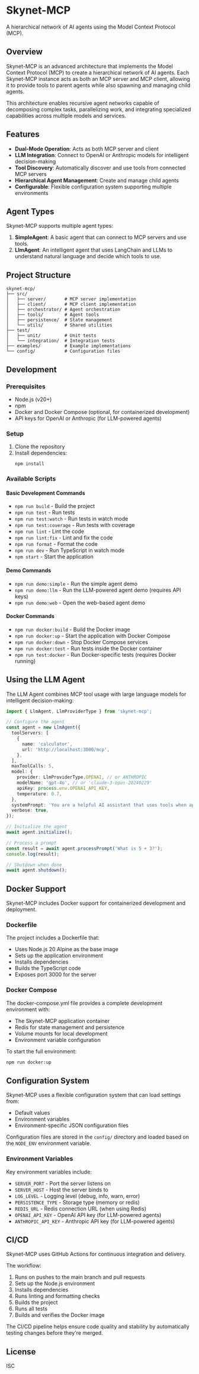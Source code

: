 # Skynet-MCP

A hierarchical network of AI agents using the Model Context Protocol (MCP).

## Overview

Skynet-MCP is an advanced architecture that implements the Model Context Protocol (MCP) to create a hierarchical network of AI agents. Each Skynet-MCP instance acts as both an MCP server and MCP client, allowing it to provide tools to parent agents while also spawning and managing child agents.

This architecture enables recursive agent networks capable of decomposing complex tasks, parallelizing work, and integrating specialized capabilities across multiple models and services.

## Features

- **Dual-Mode Operation**: Acts as both MCP server and client
- **LLM Integration**: Connect to OpenAI or Anthropic models for intelligent decision-making
- **Tool Discovery**: Automatically discover and use tools from connected MCP servers
- **Hierarchical Agent Management**: Create and manage child agents
- **Configurable**: Flexible configuration system supporting multiple environments

## Agent Types

Skynet-MCP supports multiple agent types:

1. **SimpleAgent**: A basic agent that can connect to MCP servers and use tools.
2. **LlmAgent**: An intelligent agent that uses LangChain and LLMs to understand natural language and decide which tools to use.

## Project Structure

```
skynet-mcp/
├── src/
│   ├── server/       # MCP server implementation
│   ├── client/       # MCP client implementation
│   ├── orchestrator/ # Agent orchestration
│   ├── tools/        # Agent tools
│   ├── persistence/  # State management
│   └── utils/        # Shared utilities
├── test/
│   ├── unit/         # Unit tests
│   └── integration/  # Integration tests
├── examples/         # Example implementations
└── config/           # Configuration files
```

## Development

### Prerequisites

- Node.js (v20+)
- npm
- Docker and Docker Compose (optional, for containerized development)
- API keys for OpenAI or Anthropic (for LLM-powered agents)

### Setup

1. Clone the repository
2. Install dependencies:
   ```
   npm install
   ```

### Available Scripts

#### Basic Development Commands

- `npm run build` - Build the project
- `npm run test` - Run tests
- `npm run test:watch` - Run tests in watch mode
- `npm run test:coverage` - Run tests with coverage
- `npm run lint` - Lint the code
- `npm run lint:fix` - Lint and fix the code
- `npm run format` - Format the code
- `npm run dev` - Run TypeScript in watch mode
- `npm start` - Start the application

#### Demo Commands

- `npm run demo:simple` - Run the simple agent demo
- `npm run demo:llm` - Run the LLM-powered agent demo (requires API keys)
- `npm run demo:web` - Open the web-based agent demo

#### Docker Commands

- `npm run docker:build` - Build the Docker image
- `npm run docker:up` - Start the application with Docker Compose
- `npm run docker:down` - Stop Docker Compose services
- `npm run docker:test` - Run tests inside the Docker container
- `npm run test:docker` - Run Docker-specific tests (requires Docker running)

## Using the LLM Agent

The LLM Agent combines MCP tool usage with large language models for intelligent decision-making:

```typescript
import { LlmAgent, LlmProviderType } from 'skynet-mcp';

// Configure the agent
const agent = new LlmAgent({
  toolServers: [
    {
      name: 'calculator',
      url: 'http://localhost:3000/mcp',
    },
  ],
  maxToolCalls: 5,
  model: {
    provider: LlmProviderType.OPENAI, // or ANTHROPIC
    modelName: 'gpt-4o', // or 'claude-3-opus-20240229'
    apiKey: process.env.OPENAI_API_KEY,
    temperature: 0.7,
  },
  systemPrompt: 'You are a helpful AI assistant that uses tools when appropriate.',
  verbose: true,
});

// Initialize the agent
await agent.initialize();

// Process a prompt
const result = await agent.processPrompt('What is 5 + 3?');
console.log(result);

// Shutdown when done
await agent.shutdown();
```

## Docker Support

Skynet-MCP includes Docker support for containerized development and deployment.

### Dockerfile

The project includes a Dockerfile that:

- Uses Node.js 20 Alpine as the base image
- Sets up the application environment
- Installs dependencies
- Builds the TypeScript code
- Exposes port 3000 for the server

### Docker Compose

The docker-compose.yml file provides a complete development environment with:

- The Skynet-MCP application container
- Redis for state management and persistence
- Volume mounts for local development
- Environment variable configuration

To start the full environment:

```bash
npm run docker:up
```

## Configuration System

Skynet-MCP uses a flexible configuration system that can load settings from:

- Default values
- Environment variables
- Environment-specific JSON configuration files

Configuration files are stored in the `config/` directory and loaded based on the `NODE_ENV` environment variable.

### Environment Variables

Key environment variables include:

- `SERVER_PORT` - Port the server listens on
- `SERVER_HOST` - Host the server binds to
- `LOG_LEVEL` - Logging level (debug, info, warn, error)
- `PERSISTENCE_TYPE` - Storage type (memory or redis)
- `REDIS_URL` - Redis connection URL (when using Redis)
- `OPENAI_API_KEY` - OpenAI API key (for LLM-powered agents)
- `ANTHROPIC_API_KEY` - Anthropic API key (for LLM-powered agents)

## CI/CD

Skynet-MCP uses GitHub Actions for continuous integration and delivery.

The workflow:

1. Runs on pushes to the main branch and pull requests
2. Sets up the Node.js environment
3. Installs dependencies
4. Runs linting and formatting checks
5. Builds the project
6. Runs all tests
7. Builds and verifies the Docker image

The CI/CD pipeline helps ensure code quality and stability by automatically testing changes before they're merged.

## License

ISC
